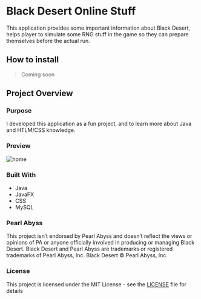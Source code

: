 # Black Desert Online Stuff
This application provides some important information about Black Desert, helps player to simulate some RNG stuff in the game so they can prepare themselves before the actual run.

## How to install
> Coming soon

## Project Overview

### Purpose
I developed this application as a fun project, and to learn more about Java and HTLM/CSS knowledge.

### Preview 
![home](https://user-images.githubusercontent.com/73376155/135753518-8775021a-9d91-40cb-890f-273b19661810.png)

### Built With
- Java
- JavaFX
- CSS
- MySQL


### Pearl Abyss
This project isn’t endorsed by Pearl Abyss and doesn’t reflect the views or opinions of PA or anyone officially involved in producing or managing Black Desert. Black Desert and Pearl Abyss are trademarks or registered trademarks of Pearl Abyss, Inc. Black Desert © Pearl Abyss, Inc.

### License
This project is licensed under the MIT License - see the [LICENSE](https://github.com/MManoah/league-profile-tool/blob/master/LICENSE) file for details
